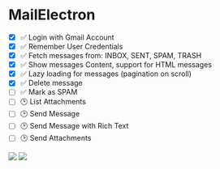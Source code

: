 # MailElectron

- [x] ✅ Login with Gmail Account
- [x] ✅ Remember User Credentials
- [x] ✅ Fetch messages from: INBOX, SENT, SPAM, TRASH
- [x] ✅ Show messages Content, support for HTML messages
- [x] ✅ Lazy loading for messages (pagination on scroll)
- [x] ✅ Delete message
- [ ] ✅ Mark as SPAM
- [ ] 🕑 List Attachments
- [ ] 🕑 Send Message
- [ ] 🕑 Send Message with Rich Text
- [ ] 🕑 Send Attachments

![](https://i.postimg.cc/nV2QkNTX/Screenshot-2023-06-19-at-18-47-56.png)
![](https://i.postimg.cc/hG0SnRXx/Screenshot-2023-06-19-at-18-48-49.png)
